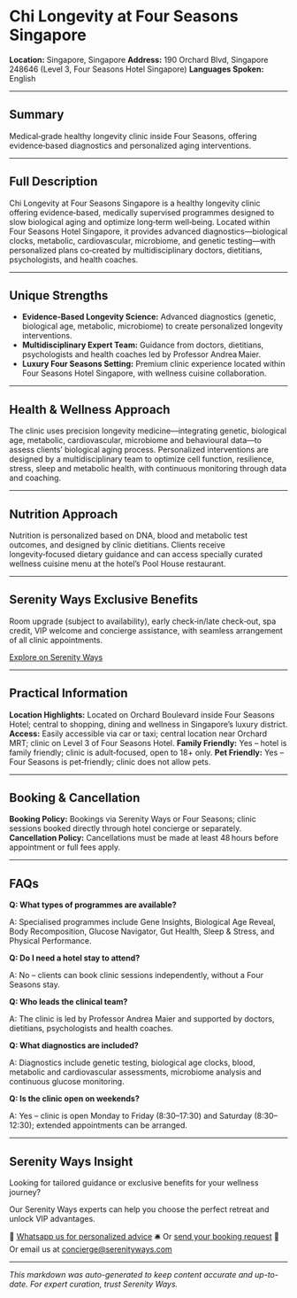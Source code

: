 # Chi Longevity at Four Seasons Singapore

**Location:** Singapore, Singapore
**Address:** 190 Orchard Blvd, Singapore 248646 (Level 3, Four Seasons Hotel Singapore)
**Languages Spoken:** English

---

## Summary

Medical‑grade healthy longevity clinic inside Four Seasons, offering evidence‑based diagnostics and personalized aging interventions.

---

## Full Description

Chi Longevity at Four Seasons Singapore is a healthy longevity clinic offering evidence‑based, medically supervised programmes designed to slow biological aging and optimize long‑term well‑being. Located within Four Seasons Hotel Singapore, it provides advanced diagnostics—biological clocks, metabolic, cardiovascular, microbiome, and genetic testing—with personalized plans co‑created by multidisciplinary doctors, dietitians, psychologists, and health coaches.

---

## Unique Strengths

- **Evidence‑Based Longevity Science:** Advanced diagnostics (genetic, biological age, metabolic, microbiome) to create personalized longevity interventions.
- **Multidisciplinary Expert Team:** Guidance from doctors, dietitians, psychologists and health coaches led by Professor Andrea Maier.
- **Luxury Four Seasons Setting:** Premium clinic experience located within Four Seasons Hotel Singapore, with wellness cuisine collaboration.

---

## Health & Wellness Approach

The clinic uses precision longevity medicine—integrating genetic, biological age, metabolic, cardiovascular, microbiome and behavioural data—to assess clients’ biological aging process. Personalized interventions are designed by a multidisciplinary team to optimize cell function, resilience, stress, sleep and metabolic health, with continuous monitoring through data and coaching.

---

## Nutrition Approach

Nutrition is personalized based on DNA, blood and metabolic test outcomes, and designed by clinic dietitians. Clients receive longevity‑focused dietary guidance and can access specially curated wellness cuisine menu at the hotel’s Pool House restaurant.

---

## Serenity Ways Exclusive Benefits

Room upgrade (subject to availability), early check‑in/late check‑out, spa credit, VIP welcome and concierge assistance, with seamless arrangement of all clinic appointments.

[Explore on Serenity Ways](https://serenityways.com/collections/chi-longevity-four-seasons-singapore)

---

## Practical Information

**Location Highlights:** Located on Orchard Boulevard inside Four Seasons Hotel; central to shopping, dining and wellness in Singapore’s luxury district.
**Access:** Easily accessible via car or taxi; central location near Orchard MRT; clinic on Level 3 of Four Seasons Hotel.
**Family Friendly:** Yes – hotel is family friendly; clinic is adult‑focused, open to 18+ only.
**Pet Friendly:** Yes – Four Seasons is pet‑friendly; clinic does not allow pets.

---

## Booking & Cancellation

**Booking Policy:** Bookings via Serenity Ways or Four Seasons; clinic sessions booked directly through hotel concierge or separately.
**Cancellation Policy:** Cancellations must be made at least 48 hours before appointment or full fees apply.

---

## FAQs

**Q: What types of programmes are available?**

A: Specialised programmes include Gene Insights, Biological Age Reveal, Body Recomposition, Glucose Navigator, Gut Health, Sleep & Stress, and Physical Performance.

**Q: Do I need a hotel stay to attend?**

A: No – clients can book clinic sessions independently, without a Four Seasons stay.

**Q: Who leads the clinical team?**

A: The clinic is led by Professor Andrea Maier and supported by doctors, dietitians, psychologists and health coaches.

**Q: What diagnostics are included?**

A: Diagnostics include genetic testing, biological age clocks, blood, metabolic and cardiovascular assessments, microbiome analysis and continuous glucose monitoring.

**Q: Is the clinic open on weekends?**

A: Yes – clinic is open Monday to Friday (8:30–17:30) and Saturday (8:30–12:30); extended appointments can be arranged.


---

## Serenity Ways Insight

Looking for tailored guidance or exclusive benefits for your wellness journey?

Our Serenity Ways experts can help you choose the perfect retreat and unlock VIP advantages.

💬 [Whatsapp us for personalized advice](https://wa.me/33786553455) 
🛎️ Or [send your booking request](https://serenityways.com/pages/contact) 
📧 Or email us at [concierge@serenityways.com](mailto:concierge@serenityways.com)

---

*This markdown was auto-generated to keep content accurate and up-to-date. For expert curation, trust Serenity Ways.*
